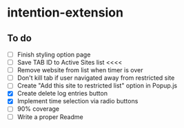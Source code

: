 # intention-extension

## To do

- [ ] Finish styling option page
- [ ] Save TAB ID to Active Sites list <<<<
- [ ] Remove website from list when timer is over
- [ ] Don't kill tab if user navigated away from restricted site
- [ ] Create "Add this site to restricted list" option in Popup.js
- [x] Create delete log entries button
- [x] Implement time selection via radio buttons
- [ ] 90% coverage
- [ ] Write a proper Readme